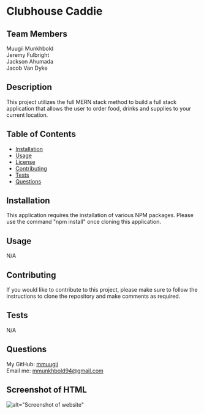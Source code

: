 # Clubhouse Caddie

## Team Members

Muugii Munkhbold <br>
Jeremy Fulbright <br>
Jackson Ahumada <br>
Jacob Van Dyke

## Description

This project utilizes the full MERN stack method to build a full stack application that allows the user to order food, drinks and supplies to your current location. 

## Table of Contents

* [Installation](#installation)
* [Usage](#usage)
* [License](#license)
* [Contributing](#contributing)
* [Tests](#tests)
* [Questions](#questions)

## Installation

This application requires the installation of various NPM packages. Please use the command "npm install" once cloning this application.

## Usage

N/A

## Contributing

If you would like to contribute to this project, please make sure to follow the instructions to clone the repository and make comments as required.

## Tests

N/A

## Questions

My GitHub: [mmuugii](https://github.com/mmuugii) <br>
Email me: mmunkhbold94@gmail.com

## Screenshot of HTML

![alt="Screenshot of website"](./assets/Caddie.png)

